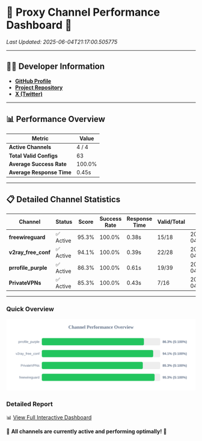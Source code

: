 # 🌟 Proxy Channel Performance Dashboard 🌟

_Last Updated: 2025-06-04T21:17:00.505775_

---

## 👩‍💻 Developer Information

- **[GitHub Profile](https://github.com/4n0nymou3)**  
- **[Project Repository](https://github.com/4n0nymou3/multi-proxy-config-fetcher)**  
- **[X (Twitter)](https://x.com/4n0nymou3)**  

---

## 📊 Performance Overview

| Metric                | Value       |
|-----------------------|-------------|
| **Active Channels**   | 4 / 4       |
| **Total Valid Configs** | 63          |
| **Average Success Rate** | 100.0%      |
| **Average Response Time** | 0.45s       |

---

## 📋 Detailed Channel Statistics

| Channel          | Status     | Score  | Success Rate | Response Time | Valid/Total | Last Success               |
|------------------|------------|--------|--------------|---------------|-------------|----------------------------|
| **freewireguard**  | ✅ Active  | 95.3%  | 100.0% | 0.38s         | 15/18       | 2025-06-04T21:17:00.503945 |
| **v2ray_free_conf**  | ✅ Active  | 94.1%  | 100.0% | 0.39s         | 22/28       | 2025-06-04T21:16:59.629817 |
| **prrofile_purple**  | ✅ Active  | 86.3%  | 100.0% | 0.61s         | 19/39       | 2025-06-04T21:16:59.169674 |
| **PrivateVPNs**  | ✅ Active  | 85.3%  | 100.0% | 0.43s         | 7/16       | 2025-06-04T21:17:00.094974 |

---

### Quick Overview
<div align="center">
  <a href="https://raw.githubusercontent.com/nullluser/NullRepo/refs/heads/main/assets/channel_stats_chart.svg">
    <img src="https://raw.githubusercontent.com/nullluser/NullRepo/refs/heads/main/assets/channel_stats_chart.svg" alt="Source Performance Statistics" width="800">
  </a>
</div>

### Detailed Report
📊 [View Full Interactive Dashboard](https://htmlpreview.github.io/?https://github.com/nullluser/NullRepo/blob/main/assets/performance_report.html)

🎉 **All channels are currently active and performing optimally!** 🎉
